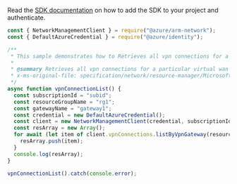 Read the [SDK documentation](https://github.com/Azure/azure-sdk-for-js/blob/%40azure%2Farm-network_28.0.0/sdk/network/arm-network/README.md) on how to add the SDK to your project and authenticate.

```javascript
const { NetworkManagementClient } = require("@azure/arm-network");
const { DefaultAzureCredential } = require("@azure/identity");

/**
 * This sample demonstrates how to Retrieves all vpn connections for a particular virtual wan vpn gateway.
 *
 * @summary Retrieves all vpn connections for a particular virtual wan vpn gateway.
 * x-ms-original-file: specification/network/resource-manager/Microsoft.Network/stable/2021-08-01/examples/VpnConnectionList.json
 */
async function vpnConnectionList() {
  const subscriptionId = "subid";
  const resourceGroupName = "rg1";
  const gatewayName = "gateway1";
  const credential = new DefaultAzureCredential();
  const client = new NetworkManagementClient(credential, subscriptionId);
  const resArray = new Array();
  for await (let item of client.vpnConnections.listByVpnGateway(resourceGroupName, gatewayName)) {
    resArray.push(item);
  }
  console.log(resArray);
}

vpnConnectionList().catch(console.error);
```
